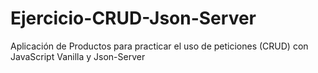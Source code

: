 # Ejercicio-CRUD-Json-Server
Aplicación de Productos para practicar el uso de peticiones (CRUD) con JavaScript Vanilla y Json-Server
